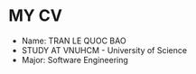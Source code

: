 <h1>MY CV</h1>
<ul>
<li>Name: TRAN LE QUOC BAO</li>
<li>STUDY AT VNUHCM - University of Science</li>
<li>Major: Software Engineering</li>
</ul>
